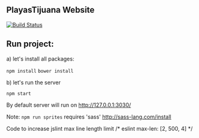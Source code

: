 PlayasTijuana Website
----

[![Build Status](https://travis-ci.org/garciadiazjaime/website-playastijuana.svg)](https://travis-ci.org/garciadiazjaime/website-playastijuana)

Run project:
----
a) let's install all packages:

`npm install`
`bower install`

b) let's run the server

`npm start`

By default server will run on http://127.0.0.1:3030/

Note: `npm run sprites` requires 'sass'
http://sass-lang.com/install


Code to increase jslint max line length limit
/* eslint max-len: [2, 500, 4] */
